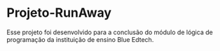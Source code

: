 # Projeto-RunAway
Esse projeto foi desenvolvido para a conclusão do módulo de lógica de programação da instituição de ensino Blue Edtech.
